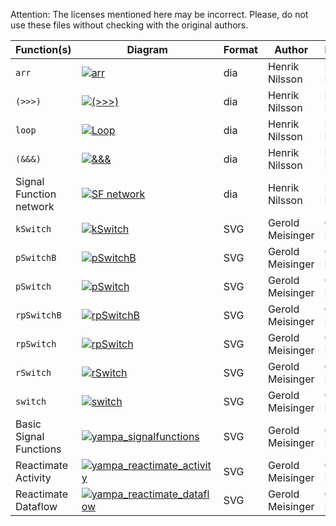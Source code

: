 Attention: The licenses mentioned here may be incorrect. Please, do not use
these files without checking with the original authors.

| Function(s)             | Diagram                             | Format | Author           | License       |
|-------------------------|-------------------------------------|--------|------------------|---------------|
| `arr`                   | [![arr](http://www.cs.nott.ac.uk/~psxip1/images/frp-diagrams/png/combinator-arr-narrow.png)](http://www.cs.nott.ac.uk/~psxip1/images/frp-diagrams/dia/combinator-arr-narrow.dia)       | dia    | Henrik Nilsson   | Public Domain |
| `(>>>)`                 | [![(>>>)](http://www.cs.nott.ac.uk/~psxip1/images/frp-diagrams/png/combinator-compose-narrow.png)](http://www.cs.nott.ac.uk/~psxip1/images/frp-diagrams/dia/combinator-compose-narrow.dia)   | dia    | Henrik Nilsson   | Public Domain |
| `loop`                  | [![Loop](http://www.cs.nott.ac.uk/~psxip1/images/frp-diagrams/png/combinator-loop-narrow.png)](http://www.cs.nott.ac.uk/~psxip1/images/frp-diagrams/dia/combinator-loop-narrow.dia)      | dia    | Henrik Nilsson   | Public Domain |
| `(&&&)`                 | [![&&&](http://www.cs.nott.ac.uk/~psxip1/images/frp-diagrams/png/combinator-parfanout-narrow.png)](http://www.cs.nott.ac.uk/~psxip1/images/frp-diagrams/dia/combinator-parfanout-narrow.dia) | dia    | Henrik Nilsson   | Public Domain |
| Signal Function network | [![SF network](http://www.cs.nott.ac.uk/~psxip1/images/frp-diagrams/png/varying-structure.png)](http://www.cs.nott.ac.uk/~psxip1/images/frp-diagrams/dia/varying-structure.dia)           | dia    | Henrik Nilsson   | Public Domain |
| `kSwitch`               | [![kSwitch](http://www.cs.nott.ac.uk/~psxip1/images/frp-diagrams/png/Yampa_kSwitch.png)](http://www.cs.nott.ac.uk/~psxip1/images/frp-diagrams/svg/Yampa_kSwitch.svg)               | SVG    | Gerold Meisinger | CC BY-NC-SA   |
| `pSwitchB`              | [![pSwitchB](http://www.cs.nott.ac.uk/~psxip1/images/frp-diagrams/png/Yampa_pSwitchB.png)](http://www.cs.nott.ac.uk/~psxip1/images/frp-diagrams/svg/Yampa_pSwitchB.svg)              | SVG    | Gerold Meisinger | CC BY-NC-SA   |
| `pSwitch`               | [![pSwitch](http://www.cs.nott.ac.uk/~psxip1/images/frp-diagrams/png/Yampa_pSwitch.png)](http://www.cs.nott.ac.uk/~psxip1/images/frp-diagrams/svg/Yampa_pSwitch.svg)               | SVG    | Gerold Meisinger | CC BY-NC-SA   |
| `rpSwitchB`             | [![rpSwitchB](http://www.cs.nott.ac.uk/~psxip1/images/frp-diagrams/png/Yampa_rpSwitchB.png)](http://www.cs.nott.ac.uk/~psxip1/images/frp-diagrams/svg/Yampa_rpSwitchB.svg)             | SVG    | Gerold Meisinger | CC BY-NC-SA   |
| `rpSwitch`              | [![rpSwitch](http://www.cs.nott.ac.uk/~psxip1/images/frp-diagrams/png/Yampa_rpSwitch.png)](http://www.cs.nott.ac.uk/~psxip1/images/frp-diagrams/svg/Yampa_rpSwitch.svg)              | SVG    | Gerold Meisinger | CC BY-NC-SA   |
| `rSwitch`               | [![rSwitch](http://www.cs.nott.ac.uk/~psxip1/images/frp-diagrams/png/Yampa_rSwitch.png)](http://www.cs.nott.ac.uk/~psxip1/images/frp-diagrams/svg/Yampa_rSwitch.svg)               | SVG    | Gerold Meisinger | CC BY-NC-SA   |
| `switch`                | [![switch](http://www.cs.nott.ac.uk/~psxip1/images/frp-diagrams/png/Yampa_switch.png)](http://www.cs.nott.ac.uk/~psxip1/images/frp-diagrams/svg/Yampa_switch.svg)                | SVG    | Gerold Meisinger | CC BY-NC-SA   |
| Basic Signal Functions  | [![yampa_signalfunctions](http://www.cs.nott.ac.uk/~psxip1/images/frp-diagrams/png/yampa_signalfunctions.png)](http://www.cs.nott.ac.uk/~psxip1/images/frp-diagrams/svg/yampa_signalfunctions.svg)       | SVG    | Gerold Meisinger | CC BY-NC-SA   |
| Reactimate Activity     | [![yampa_reactimate_activity](http://www.cs.nott.ac.uk/~psxip1/images/frp-diagrams/png/yampa_reactimate_activity.png)](http://www.cs.nott.ac.uk/~psxip1/images/frp-diagrams/svg/yampa_reactimate_activity.svg)   | SVG    | Gerold Meisinger | CC BY-NC-SA   |
| Reactimate Dataflow     | [![yampa_reactimate_dataflow](http://www.cs.nott.ac.uk/~psxip1/images/frp-diagrams/png/yampa_reactimate_dataflow.png)](http://www.cs.nott.ac.uk/~psxip1/images/frp-diagrams/svg/yampa_reactimate_dataflow.svg)   | SVG    | Gerold Meisinger | CC BY-NC-SA   |
